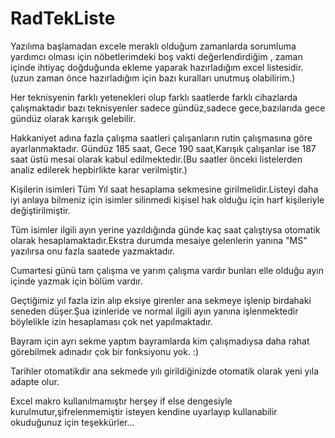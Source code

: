 # RadTekListe

Yazılıma başlamadan excele meraklı olduğum zamanlarda sorumluma yardımcı olması için nöbetlerimdeki boş vakti değerlendirdiğim , zaman içinde ihtiyaç doğduğunda ekleme yaparak hazırladığım excel listesidir. (uzun zaman önce hazırladığım için bazı kuralları unutmuş olabilirim.)

Her teknisyenin farklı yetenekleri olup farklı saatlerde farklı cihazlarda çalışmaktadır bazı teknisyenler sadece gündüz,sadece gece,bazılarıda gece gündüz olarak karışık gelebilir.

Hakkaniyet adına fazla çalışma saatleri çalışanların rutin çalışmasına göre ayarlanmaktadır. Gündüz 185 saat, Gece 190 saat,Karışık çalışanlar ise 187 saat üstü mesai olarak kabul edilmektedir.(Bu saatler önceki listelerden analiz edilerek hepbirlikte karar verilmiştir.)

Kişilerin isimleri Tüm Yıl saat hesaplama sekmesine girilmelidir.Listeyi daha iyi anlaya bilmeniz için isimler silinmedi kişisel hak olduğu için harf kişileriyle değiştirilmiştir.

Tüm isimler ilgili ayın yerine yazıldığında günde kaç saat çalıştıysa otomatik olarak hesaplamaktadır.Ekstra durumda mesaiye gelenlerin yanına "MS" yazılırsa onu fazla saatede yazmaktadır.

Cumartesi günü tam çalışma ve yarım çalışma vardır bunları elle olduğu ayın içinde yazmak için bölüm vardır.

Geçtiğimiz yıl fazla izin alıp eksiye girenler ana sekmeye işlenip birdahaki seneden düşer.Şua izinleride ve normal ilgili ayın yanına işlenmektedir böylelikle izin hesaplaması çok net yapılmaktadır.

Bayram için ayrı sekme yaptım bayramlarda kim çalışmadıysa daha rahat görebilmek adınadır çok bir fonksiyonu yok. :)

Tarihler otomatikdir ana sekmede yılı girildiğinizde otomatik olarak yeni yıla adapte olur. 

Excel makro kullanılmamıştır herşey if else dengesiyle kurulmutur,şifrelenmemiştir isteyen kendine uyarlayıp kullanabilir okuduğunuz için teşekkürler...
